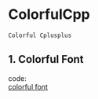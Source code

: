 # ColorfulCpp

    Colorful Cplusplus

## 1. Colorful Font
code:<br/>
[colorful font](http://7xj431.com1.z0.glb.clouddn.com/qqq) <br/>
